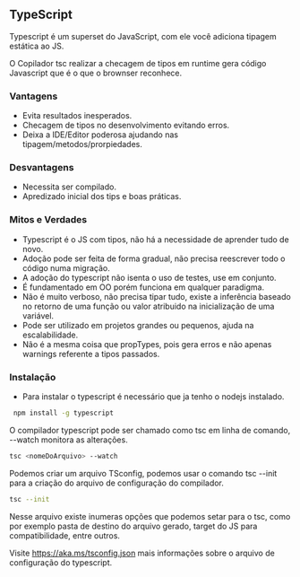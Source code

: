 ## TypeScript

Typescript é um superset do JavaScript, com ele você adiciona tipagem estática ao JS.

O Copilador tsc realizar a checagem de tipos em runtime gera código Javascript que é o que o brownser reconhece.

### Vantagens

- Evita resultados inesperados.
- Checagem de tipos no desenvolvimento evitando erros.
- Deixa a IDE/Editor poderosa ajudando nas tipagem/metodos/prorpiedades.

### Desvantagens

- Necessita ser compilado.
- Apredizado inicial dos tips e boas práticas.

### Mitos e Verdades

- Typescript é o JS com tipos, não há a necessidade de aprender tudo de novo.
- Adoção pode ser feita de forma gradual, não precisa reescrever todo o código numa migração.
- A adoção do typescript não isenta o uso de testes, use em conjunto.
- É fundamentado em OO porém funciona em qualquer paradigma.
- Não é muito verboso, não precisa tipar tudo, existe a inferência baseado no retorno de uma função ou valor atribuido na inicialização de uma variável.
- Pode ser utilizado em projetos grandes ou pequenos, ajuda na escalabilidade.
- Não é a mesma coisa que propTypes, pois gera erros e não apenas warnings referente a tipos passados.

### Instalação

- Para instalar o typescript é necessário que ja tenho o nodejs instalado.

```bash
 npm install -g typescript
```

O compilador typescript pode ser chamado como tsc em linha de comando, --watch monitora as alterações.

```bash
tsc <nomeDoArquivo> --watch
```

Podemos criar um arquivo TSconfig, podemos usar o comando tsc --init para a criação do arquivo de configuração do compilador.

```bash
tsc --init
```

Nesse arquivo existe inumeras opções que podemos setar para o tsc, como por exemplo pasta de destino do arquivo gerado, target do JS para compatibilidade, entre outros.

Visite https://aka.ms/tsconfig.json mais informações sobre o arquivo de configuração do typescript.
